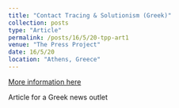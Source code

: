```yaml
---
title: "Contact Tracing & Solutionism (Greek)"
collection: posts
type: "Article"
permalink: /posts/16/5/20-tpp-art1
venue: "The Press Project"
date: 16/5/20
location: "Athens, Greece"
---
```


[More information here](https://thepressproject.gr/i-megali-exodos-ke-i-ichnilatisi/)

Article for a Greek news outlet
